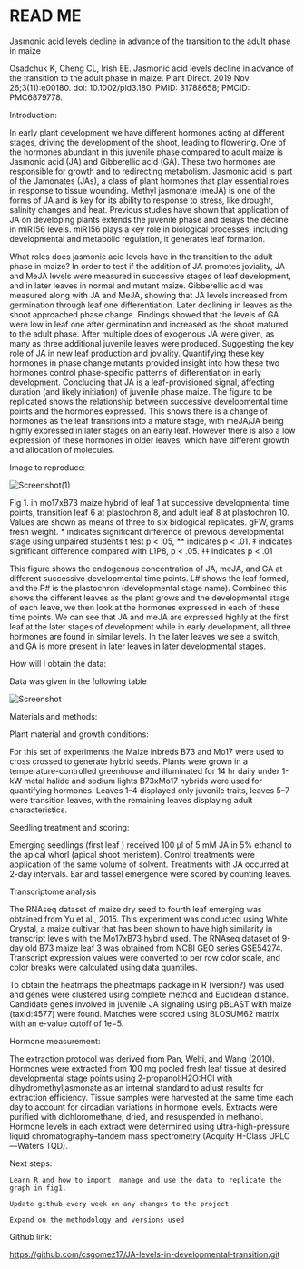 # READ ME
Jasmonic acid levels decline in advance of the transition to the adult phase in maize  

Osadchuk K, Cheng CL, Irish EE. Jasmonic acid levels decline in advance of the transition to the adult phase in maize. Plant Direct. 2019 Nov 26;3(11):e00180. doi: 10.1002/pld3.180. PMID: 31788658; PMCID: PMC6879778. 

Introduction: 

In early plant development we have different hormones acting at different stages, driving the development of the shoot, leading to flowering. One of the hormones abundant in this juvenile phase compared to adult maize is Jasmonic acid (JA) and Gibberellic acid (GA). These two hormones are responsible for growth and to redirecting metabolism. Jasmonic acid is part of the Jamonates (JAs), a class of plant hormones that play essential roles in response to tissue wounding.  Methyl jasmonate (meJA) is one of the forms of JA and is key for its ability to response to stress, like drought, salinity changes and heat. Previous studies have shown that application of JA on developing plants extends the juvenile phase and delays the decline in miR156 levels. miR156 plays a key role in biological processes, including developmental and metabolic regulation, it generates leaf formation. 

What roles does jasmonic acid levels have in the transition to the adult phase in maize? In order to test if the addition of JA promotes joviality, JA and MeJA levels were measured in successive stages of leaf development, and in later leaves in normal and mutant maize. Gibberellic acid was measured along with JA and MeJA, showing that JA levels increased from germination through leaf one differentiation. Later declining in leaves as the shoot approached phase change. Findings showed that the levels of GA were low in leaf one after germination and increased as the shoot matured to the adult phase. After multiple does of exogenous JA were given, as many as three additional juvenile leaves were produced. Suggesting the key role of JA in new leaf production and joviality. Quantifying these key hormones in phase change mutants provided insight into how these two hormones control phase-specific patterns of differentiation in early development. Concluding that JA is a leaf-provisioned signal, affecting duration (and likely initiation) of juvenile phase maize. The figure to be replicated shows the relationship between successive developmental time points and the hormones expressed. This shows there is a change of hormones as the leaf transitions into a mature stage, with meJA/JA being highly expressed in later stages on an early leaf. However there is also a low expression of these hormones in older leaves, which have different growth and allocation of molecules. 

 

Image to reproduce: 

 
![Screenshot(1)](https://user-images.githubusercontent.com/125313559/223488605-9250203a-15ab-41c4-a1aa-dd2929fedb98.png)

 

Fig 1. in mo17xB73 maize hybrid of leaf 1 at successive developmental time points, transition leaf 6 at plastochron 8, and adult leaf 8 at plastochron 10. Values are shown as means of three to six biological replicates. gFW, grams fresh weight. * indicates significant difference of previous developmental stage using unpaired students t test p < .05, ** indicates p < .01. ‡ indicates significant difference compared with L1P8, p < .05. ‡‡ indicates p < .01 

This figure shows the endogenous concentration of JA, meJA, and GA at different successive developmental time points. L# shows the leaf formed, and the P# is the plastochron (developmental stage name). Combined this shows the different leaves as the plant grows and the developmental stage of each leave, we then look at the hormones expressed in each of these time points. We can see that JA and meJA are expressed highly at the first leaf at the later stages of development while in early development, all three hormones are found in similar levels. In the later leaves we see a switch, and GA is more present in later leaves in later developmental stages. 

 
How will I obtain the data:  

Data was given in the following table 

![Screenshot](https://user-images.githubusercontent.com/125313559/223488169-97039e0f-5f9b-4500-b0c9-36af4b350e51.png)

Materials and methods:

Plant material and growth conditions: 

For this set of experiments the Maize inbreds B73 and Mo17 were used to cross crossed to generate hybrid seeds. Plants were grown in a temperature-controlled greenhouse and illuminated for 14 hr daily under 1-kW metal halide and sodium lights B73xMo17 hybrids were used for quantifying hormones. Leaves 1–4 displayed only juvenile traits, leaves 5–7 were transition leaves, with the remaining leaves displaying adult characteristics. 

Seedling treatment and scoring: 

Emerging seedlings (first leaf ) received 100 μl of 5 mM JA in 5% ethanol to the apical whorl (apical shoot meristem). Control treatments were application of the same volume of solvent. Treatments with JA occurred at 2-day intervals. Ear and tassel emergence were scored by counting leaves. 

Transcriptome analysis 

The RNAseq dataset of maize dry seed to fourth leaf emerging was obtained from Yu et al., 2015. This experiment was conducted using White Crystal, a maize cultivar that has been shown to have high similarity in transcript levels with the Mo17xB73 hybrid used. The RNAseq dataset of 9-day old B73 maize leaf 3 was obtained from NCBI GEO series GSE54274. Transcript expression values were converted to per row color scale, and color breaks were calculated using data quantiles. 

To obtain the heatmaps the pheatmaps package in R (version?) was used and genes were clustered using complete method and Euclidean distance. Candidate genes involved in juvenile JA signaling using  pBLAST with maize (taxid:4577) were found. Matches were scored using BLOSUM62 matrix with an e-value cutoff of 1e−5. 

Hormone measurement: 

The extraction protocol was derived from Pan, Welti, and Wang (2010). Hormones were extracted from 100 mg pooled fresh leaf tissue at desired developmental stage points using  2-propanol:H2O:HCl with dihydromethyljasmonate as an internal standard to adjust results for extraction efficiency. Tissue samples were harvested at the same time each day to account for circadian variations in hormone levels. Extracts were purified with dichloromethane, dried, and resuspended in methanol. Hormone levels in each extract were determined using ultra-high-pressure liquid chromatography–tandem mass spectrometry (Acquity H-Class UPLC—Waters TQD). 

 

Next steps: 

    Learn R and how to import, manage and use the data to replicate the graph in fig1. 

    Update github every week on any changes to the project 

    Expand on the methodology and versions used 

Github link: 

https://github.com/csgomez17/JA-levels-in-developmental-transition.git  
